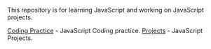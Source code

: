This repository is for learning JavaScript and working on JavaScript projects.

[Coding Practice](https://nvjvn.github.io/learning-javascript/Coding) - JavaScript Coding practice.
[Projects](https://nvjvn.github.io/learning-javascript/projects) - JavaScript Projects.


